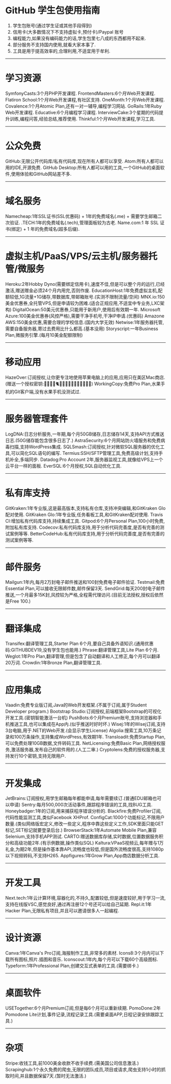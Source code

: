 # GitHub 学生包使用指南

 1. 学生包账号(通过学生证或其他手段得到)
 2. 信用卡(大多数情况下不支持虚拟卡,预付卡)/Paypal 账号
 3. 编程能力,如果没有编码能力的话,学生包里七八成的东西都用不起来.
 4. 部分服务不支持国内使用,就看大家本事了.
 5. 工具是用于提高效率的,合理利用,不适宜用于牟利.

------
# 学习资源

SymfonyCasts:3个月PHP开发课程.
FrontendMasters:6个月Web开发课程.
Flatiron School:1个月Web开发课程,有社区支持.
OneMonth:1个月Web开发课程.
Covalence:1个月Atomic Plan,还有一对一辅导,编程学习网站.
GoRails:1年Ruby Web开发课程.
Educative:6个月编程学习课程.
InterviewCake:3个星期的代码提升训练,编程问答,经验总结,推荐使用.
Thinkful:1个月Web开发课程,学习工具.

------
# 公众免费

GitHub:无限公开代码库/私有代码库,现在所有人都可以享受.
Atom:所有人都可以用的IDE,开源免费.
GitHub Desktop:所有人都可以用的工具,一个GitHub的桌面软件,使用体验和GitHub网站差不多.

------
# 域名服务

Namecheap:1年SSL证书(SSL优惠码) + 1年的免费域名(.me) + 需要学生邮箱二次验证.
.TECH:1年的免费域名(.tech),管理面板较为古老.
Name.com:1 年 SSL 证书(绑定) + 1 年的免费域名(超多后缀).

------
# 虚拟主机/PaaS/VPS/云主机/服务器托管/微服务

Heroku:2年Hobby Dyno(需要绑定信用卡),速度不佳,但是可以整个月的运行,已经激活,赠送赠金必须24个月内用完,否则作废.
EducationHost:1年免费虚拟主机,配额较低,1G流量+1G储存,带数据库,带邮箱账号.(实测不限制流量/空间)
MNX.io:150美金优惠券,全托管VPS,但是申请较为困难.(适合正规应用,不适宜中专业务,LXC架构)
DigitalOcean:50美元优惠券,只能用于新用户,使用后有效期一年.
Microsoft Azure:100美金优惠券(风控严格),需要干净手机号,干净IP申请.(优惠码)
Amazone AWS:150美金优惠,需要合理的学校信息.(国内大学无效)
Netwise:1年服务器托管,需要自备服务器,寄过去费用比什么都高.(基本没用)
Storyscript:一年Business Plan,微服务引擎.(每月10美金配额限制)

------
# 移动应用

HazeOver:订阅授权,让你更专注地使用苹果电脑上的应用,应用只在美区Mac商店.(赠送一个授权密钥:🚐🏁🍗😅🐈👳😵🐖💧👼🚫👫📼😪🌟🚴)
WorkingCopy:免费Pro Plan,水果手机的Git客户端,没有水果手机没测试过.

------
# 服务器管理套件

LogDNA:日志分析服务,一年期,每个月50GB储存,日志储存14天,支持API方式推送日志.(50G储存能包含很多日志了.)
AstraSecurity:6个月网站防火墙服务和免费病毒扫描,支持WordPress集成.
SQLSmash:订阅授权,针对微软SQL服务器的优化工具,可以简化SQL语句的编写.
Termius:SSH/SFTP管理工具,免费高级计划,支持手机补全,多端同步.
Datadog:Pro Account 2年,服务器监视工具,就像给VPS上一个云平台一样的面板.
EverSQL:6个月授权,SQL自动优化工具.


------
# 私有库支持

GitKraken:1年专业版,这是最高版本,支持私有仓库,支持冲突编辑,和GitKraken Glo配对使用.
GitKraken Glo:1年专业版,任务看板工具,和GitKraken配对使用.
Travis CI:增加私有代码库支持,持续集成工具.
Gitpod:6个月Personal Plan,100小时免费,附加私有库支持.
Codecov:私有代码库支持,用于分析代码完善度,是否有完善的测试案例等等.
BetterCodeHub:私有代码库支持,用于分析代码完善度,是否有完善的测试案例等等.

------
# 邮件服务

Mailgun:1年内,每月2万封电子邮件推送和100封免费电子邮件验证.
Testmail:免费Essential Plan,可以接收无限邮件数,邮件保留3天.
SendGrid:每天200封电子邮件推送,一个月最多15K封,风控较为严格,全程需代理访问.(目前无法授权,授权后依然是Free 100.)

------
# 翻译集成

Transifex:翻译管理工具,Starter Plan 6个月,要自己具备外语知识.(通用优惠码:GITHUBDEV19,没有学生包也能用.)
Phrase:翻译管理工具,Lite Plan 6个月.
Weglot:1年Pro Plan,翻译管理,但是包含了自动翻译和人工修正,每个月可以翻译20万词.
Crowdin:1年Bronze Plan,翻译管理工具.

------
# 应用集成

Vaadin:免费专业版订阅,Java的Web开发框架.(不属于订阅,属于Student Developer program.)
Bootstrap Studio:订阅授权,前端框架Bootstrap的可视化开发工具.(密钥智能激活一台机)
PushBots:6个月Premium账号,支持浏览器和手机推送工具,也可以集成在App内.(似乎推送时好时坏.)
Wisej:1年的Wisej订阅,支持3台电脑,用于.NET的Web开发.(会显示学生License)
Algolia:搜索工具,10万条记录和100万条操作,支持集成WordPress,有效期1年.
Transloadit:免费Startup Plan,可以免费处理10GB数据,文件转码工具.
NetLicensing:免费Basic Plan,网络授权服务,激活服务器,发布自己的软件用的.(人工二审.)
Cryptolens:免费的授权服务器,支持发行10个密钥,支持无限用户.

------
# 开发集成

JetBrains:订阅授权,用学生邮箱每年都能申请,每年需要续订.(普通EDU邮箱也可以申请)
Sentry:每月500,000次活动事件,跟踪程序错误的工具,找BUG工具.
Honeybadger:1年的订阅,用来捕获程序错误分析的.
Blackfire:免费Profiler订阅,代码性能监测工具,类似Facebook XHProf.
ConfigCat:1000个功能标记,不限用户数量.(类似网络版宏定义,修改一些定义,程序中靠这些定义工作,SDK里面只能GET标记,SET标记就要登录后台.)
BrowserStack:1年Automate Mobile Plan,兼容Selenium,支持手机APP测试.
CARTO:赠送数据库存储,实时数据,位置数据服务积分和高级功能2年.(有示例数据,操作类似SQL)
Kaltura:VPaaS视频云,每年赠与1万礼金,为期2年,但是操作基本靠API,流畅度也较低,但是国外流畅度很高,支持1080p以下视频转码,不支持H265.
Appfigures:1年Grow Plan,App商店数据分析工具.

------
# 开发工具

Next.tech:1年云计算环境,容器化的,不持久,配置较低,但是速度较好,用于学习一流,支持在线版VSC,感觉良好,通过再注册12个号还可以给自己延期.
Repl.it:1年Hacker Plan,无限私有项目,并且可以邀请很多人一起编程.

------
# 设计资源

Canva:1年Canva's Pro订阅,海报制作工具,非常多的素材.
Icons8:3个月内可以下载所有图标,照片.插图和音乐.
Iconscout:1年内,每个月可以下载60个高级图标.
Typeform:1年Professional Plan,创建交互式表单的工具.(需要绑卡.)

------
# 桌面软件

USETogether:6个月Premium订阅,但是每6个月可以重新续期.
PomoDone:2年Pomodone Lite计划,事件记录,流程记录工具.(需要桌面APP,日程记录安排跟踪工具.)

------
# 杂项

Stripe:收钱工具,前1000美金收款不收手续费.(需美国公司信息激活.)
Scrapinghub:1个永久免费的爬虫,无限的团队成员,项目或请求,爬虫支持1小时的抓取时间,并且数据保留7天.(暂时无法激活.)
